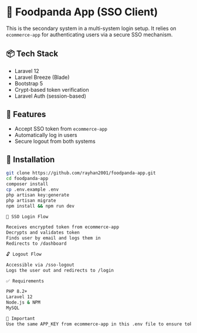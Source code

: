 # 🍔 Foodpanda App (SSO Client)
This is the secondary system in a multi-system login setup. It relies on `ecommerce-app` for authenticating users via a secure SSO mechanism.

## 📦 Tech Stack

- Laravel 12
- Laravel Breeze (Blade)
- Bootstrap 5
- Crypt-based token verification
- Laravel Auth (session-based)

## 🚀 Features

- Accept SSO token from `ecommerce-app`
- Automatically log in users
- Secure logout from both systems

## 🔧 Installation

```bash
git clone https://github.com/rayhan2001/foodpanda-app.git
cd foodpanda-app
composer install
cp .env.example .env
php artisan key:generate
php artisan migrate
npm install && npm run dev

🔐 SSO Login Flow

Receives encrypted token from ecommerce-app
Decrypts and validates token
Finds user by email and logs them in
Redirects to /dashboard

🔓 Logout Flow

Accessible via /sso-logout
Logs the user out and redirects to /login

✅ Requirements

PHP 8.2+
Laravel 12
Node.js & NPM
MySQL

🔐 Important
Use the same APP_KEY from ecommerce-app in this .env file to ensure token encryption/decryption works correctly.
